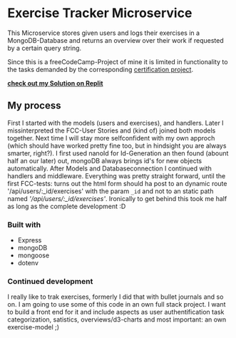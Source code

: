 # Exercise Tracker Microservice

This Microservice stores given users and logs their exercises in a MongoDB-Database and returns an overview over their work if requested by a certain query string.

Since this is a freeCodeCamp-Project of mine it is limited in functionality to the tasks demanded by the corresponding [certification project](https://www.freecodecamp.org/learn/back-end-development-and-apis/back-end-development-and-apis-projects/exercise-tracker).

__[check out my Solution on Replit](https://replit.com/@Dmnk28/exercise-tracker?v=1)__

## My process
First I started with the models (users and exercises), and handlers. Later I missinterpreted the FCC-User Stories and (kind of) joined both models together. Next time I will stay more selfconfident with my own approch (which should have worked pretty fine too, but in hindsight you are always smarter, right?). 
I first used nanoId for Id-Generation an then found (abount half an our later) out, mongoDB always brings id's for new objects automatically. 
After Models and Databaseconnection I continued with handlers and middleware. 
Everything was pretty straight forward, until the first FCC-tests: turns out the html form should ha post to an dynamic route '/api/users/:_id/exercises' with the param ```_id``` and not to an static path named *'/api/users/:_id/exercises'*. Ironically to get behind this took me half as long as the complete development :D 


### Built with

- Express
- mongoDB
- mongoose
- dotenv


### Continued development

I really like to trak exercises, formerly I did that with bullet journals and so on. I am going to use some of this code in an own full stack project. I want to build a front end for it and include aspects as user authentification task categorization, satistics, overviews/d3-charts and most important: an own exercise-model ;)